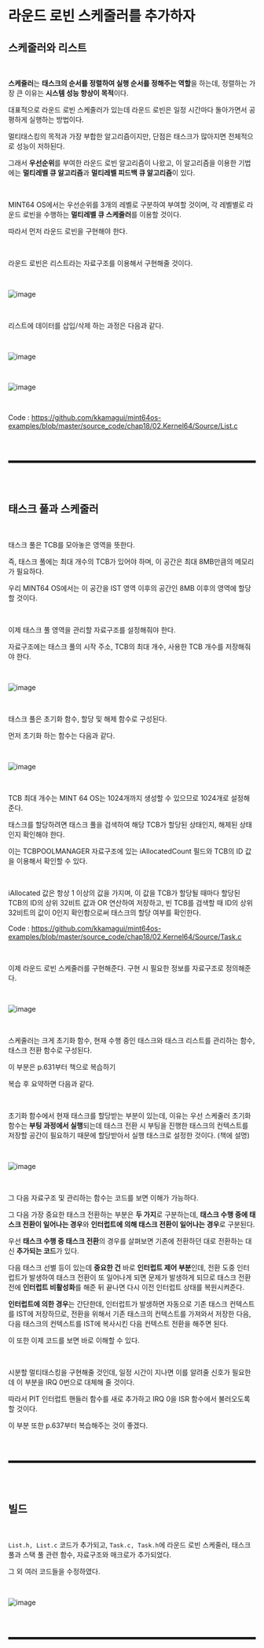 # 라운드 로빈 스케줄러를 추가하자
## 스케줄러와 리스트

<br>

**스케줄러**는 **태스크의 순서를 정렬하여 실행 순서를 정해주는 역할**을 하는데, 정렬하는 가장 큰 이유는 **시스템 성능 향상이 목적**이다.

대표적으로 라운드 로빈 스케줄러가 있는데 라운드 로빈은 일정 시간마다 돌아가면서 공평하게 실행하는 방법이다.

멀티태스킹의 목적과 가장 부합한 알고리즘이지만, 단점은 태스크가 많아지면 전체적으로 성능이 저하된다.

그래서 **우선순위**를 부여한 라운드 로빈 알고리즘이 나왔고, 이 알고리즘을 이용한 기법에는 **멀티레벨 큐 알고리즘**과 **멀티레벨 피드백 큐 알고리즘**이 있다.

<br>

MINT64 OS에서는 우선순위를 3개의 레벨로 구분하여 부여할 것이며, 각 레벨별로 라운드 로빈을 수행하는 **멀티레벨 큐 스케줄러**를 이용할 것이다.

따라서 먼저 라운드 로빈을 구현해야 한다. 

<br>

라운드 로빈은 리스트라는 자료구조를 이용해서 구현해줄 것이다.

<br>

![image](https://user-images.githubusercontent.com/52172169/202891721-b3cf365e-9884-4eb5-a001-a3c501723558.png)

<br>

리스트에 데이터를 삽입/삭제 하는 과정은 다음과 같다.

<br>

![image](https://user-images.githubusercontent.com/52172169/202892001-f405dd85-b8a0-4be1-ae42-770b2c0b0f52.png)

<br>

![image](https://user-images.githubusercontent.com/52172169/202892008-932dfb61-d565-4c5f-982c-d2399a4a62d8.png)

<br>

Code : https://github.com/kkamagui/mint64os-examples/blob/master/source_code/chap18/02.Kernel64/Source/List.c

<br><br>
<hr style="border: 2px solid;">
<br><br>

## 태스크 풀과 스케줄러

<br>

태스크 풀은 TCB를 모아놓은 영역을 뜻한다.

즉, 태스크 풀에는 최대 개수의 TCB가 있어야 하며, 이 공간은 최대 8MB만큼의 메모리가 필요하다.

우리 MINT64 OS에서는 이 공간을 IST 영역 이후의 공간인 8MB 이후의 영역에 할당할 것이다.

<br>

이제 태스크 풀 영역을 관리할 자료구조를 설정해줘야 한다.

자료구조에는 태스크 풀의 시작 주소, TCB의 최대 개수, 사용한 TCB 개수를 저장해줘야 한다.

<br>

![image](https://user-images.githubusercontent.com/52172169/202892376-2440d419-752a-4ab4-b5d8-f7412ed35929.png)

<br>

태스크 풀은 초기화 함수, 할당 및 해제 함수로 구성된다.

먼저 초기화 하는 함수는 다음과 같다.

<br>

![image](https://user-images.githubusercontent.com/52172169/202892740-5be7e8c1-d7ef-4363-9446-c7ee7610dfeb.png)

<br>

TCB 최대 개수는 MINT 64 OS는 1024개까지 생성할 수 있으므로 1024개로 설정해준다.

태스크를 할당하려면 태스크 풀을 검색하여 해당 TCB가 할당된 상태인지, 해제된 상태인지 확인해야 한다.

이는 TCBPOOLMANAGER 자료구조에 있는 iAllocatedCount 필드와 TCB의 ID 값을 이용해서 확인할 수 있다.

<br>

iAllocated 값은 항상 1 이상의 값을 가지며, 이 값을 TCB가 할당될 때마다 할당된 TCB의 ID의 상위 32비트 값과 OR 연산하여 저장하고, 빈 TCB를 검색할 때 ID의 상위 32비트의 값이 0인지 확인함으로써 태스크의 할당 여부를 확인한다.

Code : https://github.com/kkamagui/mint64os-examples/blob/master/source_code/chap18/02.Kernel64/Source/Task.c

<br>

이제 라운드 로빈 스케줄러를 구현해준다. 구현 시 필요한 정보를 자료구조로 정의해준다.

<br>

![image](https://user-images.githubusercontent.com/52172169/202893275-7280d5e0-a2a1-4c21-972c-684ad372681c.png)

<br>

스케줄러는 크게 초기화 함수, 현재 수행 중인 태스크와 태스크 리스트를 관리하는 함수, 태스크 전환 함수로 구성된다.

이 부분은 p.631부터 책으로 복습하기

복습 후 요약하면 다음과 같다.

<br>

초기화 함수에서 현재 태스크를 할당받는 부분이 있는데, 이유는 우선 스케줄러 초기화 함수는 **부팅 과정에서 실행**되는데 태스크 전환 시 부팅을 진행한 태스크의 컨텍스트를 저장할 공간이 필요하기 때문에 할당받아서 실행 태스크로 설정한 것이다. (책에 설명)

<br>

![image](https://user-images.githubusercontent.com/52172169/203549269-4f7effc1-ee31-4187-8454-189e5efb7e2e.png)

<br>

그 다음 자료구조 및 관리하는 함수는 코드를 보면 이해가 가능하다.

그 다음 가장 중요한 태스크 전환하는 부분은 **두 가지**로 구분하는데, **태스크 수행 중에 태스크 전환이 일어나는 경우**와 **인터럽트에 의해 태스크 전환이 일어나는 경우**로 구분된다.

우선 **태스크 수행 중 태스크 전환**의 경우를 살펴보면 기존에 전환하던 대로 전환하는 대신 **추가되는 코드**가 있다.

다음 태스크 선별 등이 있는데 **중요한 건** 바로 **인터럽트 제어 부분**인데, 전환 도중 인터럽트가 발생하여 태스크 전환이 또 일어나게 되면 문제가 발생하게 되므로 태스크 전환 전에 **인터럽트 비활성화**를 해준 뒤 끝나면 다시 이전 인터럽트 상태를 복원시켜준다.

**인터럽트에 의한 경우**는 간단한데, 인터럽트가 발생하면 자동으로 기존 태스크 컨텍스트를 IST에 저장하므로, 전환을 위해서 기존 태스크의 컨텍스트를 가져와서 저장한 다음, 다음 태스크의 컨텍스트를 IST에 복사시킨 다음 컨텍스트 전환을 해주면 된다.

이 또한 이제 코드를 보면 바로 이해할 수 있다.

<br>

시분할 멀티태스킹을 구현해줄 것인데, 일정 시간이 지나면 이를 알려줄 신호가 필요한데 이 부분을 IRQ 0번으로 대체해 줄 것이다.

따라서 PIT 인터럽트 핸들러 함수를 새로 추가하고 IRQ 0을 ISR 함수에서 불러오도록 할 것이다.

이 부분 또한 p.637부터 복습해주는 것이 좋겠다.

<br><br>
<hr style="border: 2px solid;">
<br><br>

## 빌드

<br>

```List.h, List.c``` 코드가 추가되고, ```Task.c, Task.h```에 라운드 로빈 스케줄러, 태스크 풀과 스택 풀 관련 함수, 자료구조와 매크로가 추가되었다.

그 외 여러 코드들을 수정하였다.

<br>

![image](https://user-images.githubusercontent.com/52172169/202908215-846b90dd-3047-4892-8f2b-674f77e670f8.png)

<br><br>
<hr style="border: 2px solid;">
<br><br>
